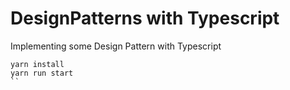 # DesignPatterns with Typescript

Implementing some Design Pattern with Typescript

```
yarn install
yarn run start
``
